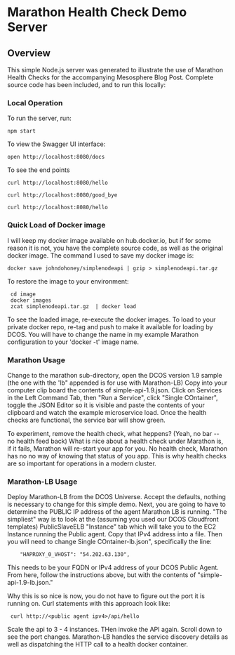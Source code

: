 # Marathon Health Check Demo Server

## Overview
This simple Node.js server was generated to illustrate the use of Marathon Health Checks for the accompanying Mesosphere Blog Post.  Complete source code has been included, and to run this locally:

### Local Operation
To run the server, run:

```
npm start
```

To view the Swagger UI interface:

```
open http://localhost:8080/docs
```

To see the end points
```
curl http://localhost:8080/hello

curl http://localhost:8080/good_bye

curl http://localhost:8080/hello
```
### Quick Load of Docker image

I will keep my docker image available on hub.docker.io, but if for some reason it is not, you have the complete source code, as well as the original docker image.  The command I used to save my docker image is:

```
docker save johndohoney/simplenodeapi | gzip > simplenodeapi.tar.gz
```
To restore the image to your environment:

```
 cd image
 docker images
 zcat simplenodeapi.tar.gz  | docker load
```

To see the loaded image, re-execute the docker images.  To load to your private docker repo, re-tag and push to make it available for loading by DCOS.  You will have to change the name in my example Marathon configuration to your 'docker -t' image name.

### Marathon Usage
Change to the marathon sub-directory, open the DCOS version 1.9 sample (the one with the 'lb" appended is for use with Marathon-LB)  Copy into your computer clip board the contents of  simple-api-1.9.json.  Click on Services in the Left Command Tab, then "Run a Service", click "Single COntainer", toggle the JSON Editor so it is visible and paste the contents of your clipboard and watch the example microservice load.  Once the health checks are functional, the service bar will show green.

To experiment, remove the health check, what heppens? (Yeah, no bar -- no health feed back)  What is nice about a health check under Marathon is, if it fails, Marathon will re-start your app for you.  No health check, Marathon has no no way of knowing that status of you app.  This is why health checks are so important for operations in a modern cluster.


### Marathon-LB Usage
Deploy Marathon-LB from the DCOS Universe.  Accept the defaults, nothing is necessary to change for this simple demo.  Next, you are going to have to determine the PUBLIC IP address of the agent Marathon LB is running.  "The simpliest" way is to look at the (assuming you used our DCOS Cloudfront templates) PublicSlaveELB "Instance" tab which will take you to the EC2 Instance running the Public agent.  Copy that IPv4 address into a file.  Then you will need to change Single COntainer-lb.json", specifically the line:

        "HAPROXY_0_VHOST": "54.202.63.130",

This needs to be your FQDN or IPv4 address of your DCOS Public Agent. From here, follow the instructions above, but with the contents of "simple-api-1.9-lb.json."

Why this is so nice is now, you do not have to figure out the port it is running on.  Curl statements with this approach look like:

```
 curl http://<public agent ipv4>/api/hello
```
Scale the api to 3 - 4 instances.  THen invoke the API again.  Scroll down to see the port changes.  Marathon-LB handles the service discovery details as well as dispatching the HTTP call to a health docker container.

